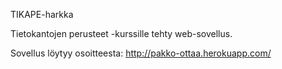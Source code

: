 TIKAPE-harkka

Tietokantojen perusteet -kurssille tehty web-sovellus.

Sovellus löytyy osoitteesta: http://pakko-ottaa.herokuapp.com/

